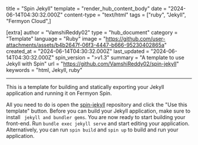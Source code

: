 title = "Spin Jekyll"
template = "render_hub_content_body"
date = "2024-06-14T04:30:32.000Z"
content-type = "text/html"
tags = ["ruby", "Jekyll", "Fermyon Cloud",]

[extra]
author = "VamshiReddy02"
type = "hub_document"
category = "Template"
language = "Ruby"
image = "https://github.com/user-attachments/assets/b4b2647f-06f3-4447-b666-95230402865a"
created_at = "2024-06-14T04:30:32.000Z"
last_updated = "2024-06-14T04:30:32.000Z"
spin_version = ">v1.3"
summary =  "A template to use Jekyll with Spin"
url = "https://github.com/VamshiReddy02/spin-jekyll"
keywords = "html, Jekyll, ruby"

---

This is a template for building and statically exporting your Jekyll application and running it on Fermyon Spin.

All you need to do is open the [spin-jekyll](https://github.com/VamshiReddy02/spin-jekyll) repository and click the "Use this template" button. Before you can build your Jekyll application, make sure to install ` jekyll and bundler gems`. You are now ready to start building your front-end. Run `bundle exec jekyll serve` and start editing your application. Alternatively, you can run `spin build` and `spin up` to build and run your application.